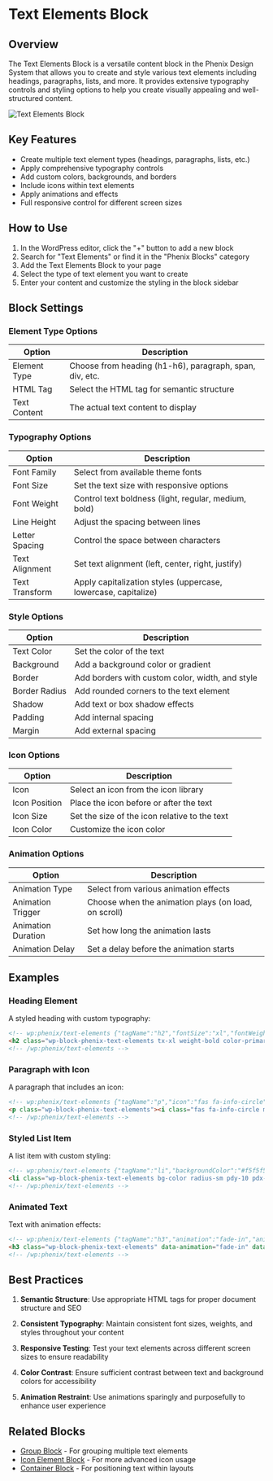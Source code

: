 # Text Elements Block

## Overview

The Text Elements Block is a versatile content block in the Phenix Design System that allows you to create and style various text elements including headings, paragraphs, lists, and more. It provides extensive typography controls and styling options to help you create visually appealing and well-structured content.

![Text Elements Block](../../../assets/images/wordpress/text-elements-block.png)

## Key Features

- Create multiple text element types (headings, paragraphs, lists, etc.)
- Apply comprehensive typography controls
- Add custom colors, backgrounds, and borders
- Include icons within text elements
- Apply animations and effects
- Full responsive control for different screen sizes

## How to Use

1. In the WordPress editor, click the "+" button to add a new block
2. Search for "Text Elements" or find it in the "Phenix Blocks" category
3. Add the Text Elements Block to your page
4. Select the type of text element you want to create
5. Enter your content and customize the styling in the block sidebar

## Block Settings

### Element Type Options

| Option | Description |
|--------|-------------|
| Element Type | Choose from heading (h1-h6), paragraph, span, div, etc. |
| HTML Tag | Select the HTML tag for semantic structure |
| Text Content | The actual text content to display |

### Typography Options

| Option | Description |
|--------|-------------|
| Font Family | Select from available theme fonts |
| Font Size | Set the text size with responsive options |
| Font Weight | Control text boldness (light, regular, medium, bold) |
| Line Height | Adjust the spacing between lines |
| Letter Spacing | Control the space between characters |
| Text Alignment | Set text alignment (left, center, right, justify) |
| Text Transform | Apply capitalization styles (uppercase, lowercase, capitalize) |

### Style Options

| Option | Description |
|--------|-------------|
| Text Color | Set the color of the text |
| Background | Add a background color or gradient |
| Border | Add borders with custom color, width, and style |
| Border Radius | Add rounded corners to the text element |
| Shadow | Add text or box shadow effects |
| Padding | Add internal spacing |
| Margin | Add external spacing |

### Icon Options

| Option | Description |
|--------|-------------|
| Icon | Select an icon from the icon library |
| Icon Position | Place the icon before or after the text |
| Icon Size | Set the size of the icon relative to the text |
| Icon Color | Customize the icon color |

### Animation Options

| Option | Description |
|--------|-------------|
| Animation Type | Select from various animation effects |
| Animation Trigger | Choose when the animation plays (on load, on scroll) |
| Animation Duration | Set how long the animation lasts |
| Animation Delay | Set a delay before the animation starts |

## Examples

### Heading Element

A styled heading with custom typography:

```html
<!-- wp:phenix/text-elements {"tagName":"h2","fontSize":"xl","fontWeight":"bold","textColor":"primary"} -->
<h2 class="wp-block-phenix-text-elements tx-xl weight-bold color-primary">Welcome to Our Website</h2>
<!-- /wp:phenix/text-elements -->
```

### Paragraph with Icon

A paragraph that includes an icon:

```html
<!-- wp:phenix/text-elements {"tagName":"p","icon":"fas fa-info-circle","iconPosition":"before"} -->
<p class="wp-block-phenix-text-elements"><i class="fas fa-info-circle me-10"></i>Important information goes here.</p>
<!-- /wp:phenix/text-elements -->
```

### Styled List Item

A list item with custom styling:

```html
<!-- wp:phenix/text-elements {"tagName":"li","backgroundColor":"#f5f5f5","padding":"sm","borderRadius":"sm"} -->
<li class="wp-block-phenix-text-elements bg-color radius-sm pdy-10 pdx-15" style="--bg-color:#f5f5f5">List item with custom background</li>
<!-- /wp:phenix/text-elements -->
```

### Animated Text

Text with animation effects:

```html
<!-- wp:phenix/text-elements {"tagName":"h3","animation":"fade-in","animationDuration":"1s","animationDelay":"0.2s"} -->
<h3 class="wp-block-phenix-text-elements" data-animation="fade-in" data-duration="1s" data-delay="0.2s">This heading will fade in</h3>
<!-- /wp:phenix/text-elements -->
```

## Best Practices

1. **Semantic Structure**: Use appropriate HTML tags for proper document structure and SEO

2. **Consistent Typography**: Maintain consistent font sizes, weights, and styles throughout your content

3. **Responsive Testing**: Test your text elements across different screen sizes to ensure readability

4. **Color Contrast**: Ensure sufficient contrast between text and background colors for accessibility

5. **Animation Restraint**: Use animations sparingly and purposefully to enhance user experience

## Related Blocks

- [Group Block](./group-block.md) - For grouping multiple text elements
- [Icon Element Block](./icon-element-block.md) - For more advanced icon usage
- [Container Block](./container-block.md) - For positioning text within layouts
